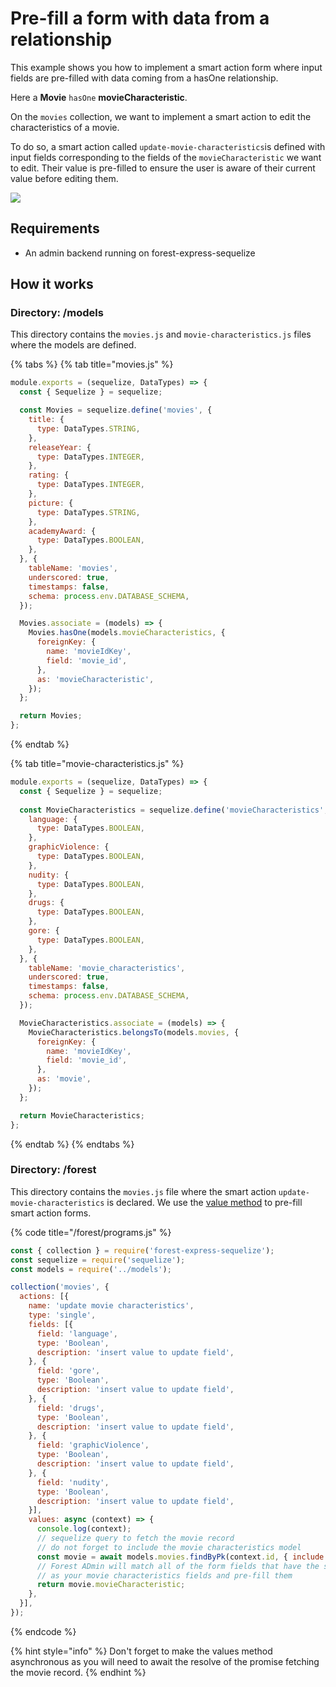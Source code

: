 # Pre-fill a form with data from a relationship

This example shows you how to implement a smart action form where input fields are pre-filled with data coming from a hasOne relationship.  
  
Here a **Movie** `hasOne` **movieCharacteristic**.   
  
On the `movies` collection, we want to implement a smart action to edit the characteristics of a movie.

To do so, a smart action called `update-movie-characteristics`is defined with input fields corresponding to the fields of the `movieCharacteristic` we want to edit. Their value is pre-filled to ensure the user is aware of their current value before editing them.

![](http://g.recordit.co/b7DpYFpCQW.gif)



## Requirements

* An admin backend running on forest-express-sequelize

## How it works

### Directory: /models

This directory contains the `movies.js` and `movie-characteristics.js` files where the models are defined. 

{% tabs %}
{% tab title="movies.js" %}
```javascript
module.exports = (sequelize, DataTypes) => {
  const { Sequelize } = sequelize;

  const Movies = sequelize.define('movies', {
    title: {
      type: DataTypes.STRING,
    },
    releaseYear: {
      type: DataTypes.INTEGER,
    },
    rating: {
      type: DataTypes.INTEGER,
    },
    picture: {
      type: DataTypes.STRING,
    },
    academyAward: {
      type: DataTypes.BOOLEAN,
    },
  }, {
    tableName: 'movies',
    underscored: true,
    timestamps: false,
    schema: process.env.DATABASE_SCHEMA,
  });

  Movies.associate = (models) => {
    Movies.hasOne(models.movieCharacteristics, {
      foreignKey: {
        name: 'movieIdKey',
        field: 'movie_id',
      },
      as: 'movieCharacteristic',
    });
  };

  return Movies;
};

```
{% endtab %}

{% tab title="movie-characteristics.js" %}
```javascript
module.exports = (sequelize, DataTypes) => {
  const { Sequelize } = sequelize;
  
  const MovieCharacteristics = sequelize.define('movieCharacteristics', {
    language: {
      type: DataTypes.BOOLEAN,
    },
    graphicViolence: {
      type: DataTypes.BOOLEAN,
    },
    nudity: {
      type: DataTypes.BOOLEAN,
    },
    drugs: {
      type: DataTypes.BOOLEAN,
    },
    gore: {
      type: DataTypes.BOOLEAN,
    },
  }, {
    tableName: 'movie_characteristics',
    underscored: true,
    timestamps: false,
    schema: process.env.DATABASE_SCHEMA,
  });

  MovieCharacteristics.associate = (models) => {
    MovieCharacteristics.belongsTo(models.movies, {
      foreignKey: {
        name: 'movieIdKey',
        field: 'movie_id',
      },
      as: 'movie',
    });
  };

  return MovieCharacteristics;
};

```
{% endtab %}
{% endtabs %}

### Directory: /forest

This directory contains the `movies.js` file where the smart action `update-movie-characteristics` is declared. We use the [value method](https://docs.forestadmin.com/documentation/reference-guide/actions/create-and-manage-smart-actions#prefill-a-form-with-default-values) to pre-fill smart action forms. 

{% code title="/forest/programs.js" %}
```javascript
const { collection } = require('forest-express-sequelize');
const sequelize = require('sequelize');
const models = require('../models');

collection('movies', {
  actions: [{
    name: 'update movie characteristics',
    type: 'single',
    fields: [{
      field: 'language',
      type: 'Boolean',
      description: 'insert value to update field',
    }, {
      field: 'gore',
      type: 'Boolean',
      description: 'insert value to update field',
    }, {
      field: 'drugs',
      type: 'Boolean',
      description: 'insert value to update field',
    }, {
      field: 'graphicViolence',
      type: 'Boolean',
      description: 'insert value to update field',
    }, {
      field: 'nudity',
      type: 'Boolean',
      description: 'insert value to update field',
    }],
    values: async (context) => {
      console.log(context);
      // sequelize query to fetch the movie record 
      // do not forget to include the movie characteristics model
      const movie = await models.movies.findByPk(context.id, { include: [{ model: models.movieCharacteristics, as: 'movieCharacteristic' }] });
      // Forest ADmin will match all of the form fields that have the same name 
      // as your movie characteristics fields and pre-fill them
      return movie.movieCharacteristic;
    },
  }],
});

```
{% endcode %}

{% hint style="info" %}
Don't forget to make the values method asynchronous as you will need to await the resolve of the promise fetching the movie record.
{% endhint %}


